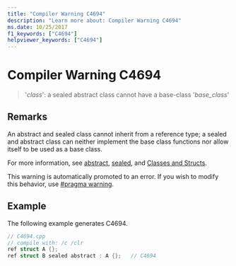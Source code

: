 ```yaml
---
title: "Compiler Warning C4694"
description: "Learn more about: Compiler Warning C4694"
ms.date: 10/25/2017
f1_keywords: ["C4694"]
helpviewer_keywords: ["C4694"]
---
```

# Compiler Warning C4694

> '*class*': a sealed abstract class cannot have a base-class '*base_class*'

## Remarks

An abstract and sealed class cannot inherit from a reference type; a sealed and abstract class can neither implement the base class functions nor allow itself to be used as a base class.

For more information, see [abstract](../../extensions/abstract-cpp-component-extensions.md), [sealed](../../extensions/sealed-cpp-component-extensions.md), and [Classes and Structs](../../extensions/classes-and-structs-cpp-component-extensions.md).

This warning is automatically promoted to an error. If you wish to modify this behavior, use [#pragma warning](../../preprocessor/warning.md).

## Example

The following example generates C4694.

```cpp
// C4694.cpp
// compile with: /c /clr
ref struct A {};
ref struct B sealed abstract : A {};   // C4694
```
